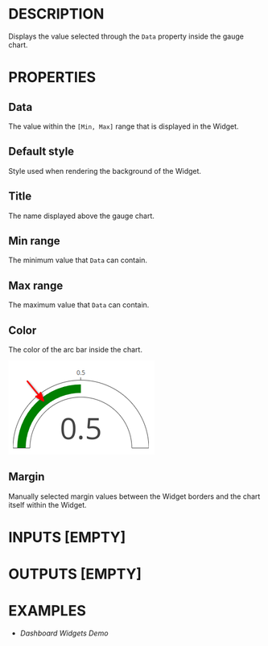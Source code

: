 # DESCRIPTION

Displays the value selected through the `Data` property inside the gauge chart.

# PROPERTIES

## Data

The value within the `[Min, Max]` range that is displayed in the Widget.

## Default style

Style used when rendering the background of the Widget.

## Title

The name displayed above the gauge chart.

## Min range

The minimum value that `Data` can contain.

## Max range

The maximum value that `Data` can contain.

## Color

The color of the arc bar inside the chart.

![Alt text](../images/gauge_arc_bar_color.png)

## Margin

Manually selected margin values between the Widget borders and the chart itself within the Widget.

# INPUTS [EMPTY]

# OUTPUTS [EMPTY]

# EXAMPLES

* _Dashboard Widgets Demo_
